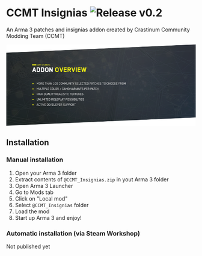 # CCMT Insignias ![Release v0.2](https://img.shields.io/badge/release-v0.2-blue.svg?style=for-the-badge)
An Arma 3 patches and insignias addon created by Crastinum Community Modding Team (CCMT)

![Addon overview image](/img/github-section-1.png)

## Installation
### Manual installation
1. Open your Arma 3 folder 
2. Extract contents of `@CCMT_Insignias.zip` in yout Arma 3 folder
3. Open Arma 3 Launcher
4. Go to Mods tab
5. Click on "Local mod"
6. Select `@CCMT_Insignias` folder
7. Load the mod
8. Start up Arma 3 and enjoy!

### Automatic installation (via Steam Workshop)
Not published yet
